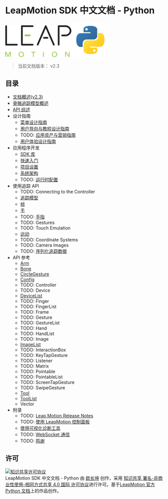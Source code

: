 # LeapMotion SDK 中文文档 - Python

<div style="text-align: left;">
    <img src="./images/logo.png" style="height: 100px;">
    <img src="./images/python-icon.png" style="height: 110px;">
</div>

> 当前文档版本： v2.3

## 目录

* [文档概述(v2.3)](./index.md)
* [骨骼追踪模型概述](./devguide/Intro_Skeleton_API.md)
* [API 综述](./devguide/Leap_Overview.md)
* 设计指南
  - [菜单设计指南](./practices/Leap_Menu_Design_Guidelines.md)
  - [用户导向与教程设计指南](./practices/Leap_Orientation_and_Tutorial_Guidelines.md)
  - TODO: [应用资产与营销指南](./practices/App_Assets_and_Marketing_Guidelines.md)
  - [用户体验设计指南](./practices/Leap_UX_Guidelines.md)
* 应用程序开发
  - [SDK 库](./devguide/Leap_SDK_Overview.md)
  - [快速入门](./devguide/Sample_Tutorial.md)
  - [项目设置](./devguide/Project_Setup.md)
  - [系统架构](./devguide/Leap_Architecture.md)
  - TODO: [运行时配置](./devguide/Leap_Configuration.md)
* 使用追踪 API
  - TODO: Connecting to the Controller
  - [追踪模型](./devguide/Leap_Tracking.md)
  - [帧](./devguide/Leap_Frames.md)
  - [手](./devguide/Leap_Hand.md)
  - TODO: [手指](./devguide/Leap_Pointables.md)
  - TODO: Gestures
  - TODO: Touch Emulation
  - [运动](./devguide/Leap_Motions.md)
  - TODO: Coordinate Systems
  - TODO: Camera Images
  - TODO: [序列化追踪数据](./devguide/Leap_Serialization.md)
* API 参考
  - [Arm](./api/Leap.Arm.md)
  - [Bone](./api/Leap.Bone.md)
  - [CircleGesture](./api/Leap.CircleGesture.md)
  - [Config](./api/Leap.Config.md)
  - TODO: Controller
  - TODO: Device
  - [DeviceList](./api/Leap.DeviceList.md)
  - TODO: Finger
  - TODO: FingerList
  - TODO: Frame
  - TODO: Gesture
  - TODO: GestureList
  - TODO: Hand
  - TODO: HandList
  - TODO: Image
  - [ImageList](./api/Leap.ImageList.md)
  - TODO: InteractionBox
  - TODO: KeyTapGesture
  - TODO: Listener
  - TODO: Matrix
  - TODO: Pointable
  - TODO: PointableList
  - TODO: ScreenTapGesture
  - TODO: SwipeGesture
  - [Tool](./api/Leap.Tool.md)
  - [ToolList](./api/Leap.ToolList.md)
  - Vector
* 附录
  - TODO: [Leap Motion Release Notes](./supplements/SDK_Release_Notes.md) 
  - TODO: [使用 LeapMotion 控制面板](./supplements/Leap_Application.md)
  - [使用可视化诊断工具](./supplements/Leap_Visualizer.md)
  - TODO: [WebSocket 通信](./supplements/Leap_JSON.md)
  - TODO: [鸣谢](./supplements/Leap_Acknowledgements.md)

## 许可
<a rel="license" href="http://creativecommons.org/licenses/by-nc-sa/4.0/"><img alt="知识共享许可协议" style="border-width:0" src="https://i.creativecommons.org/l/by-nc-sa/4.0/88x31.png" /></a><br /><span xmlns:dct="http://purl.org/dc/terms/" href="http://purl.org/dc/dcmitype/Text" property="dct:title" rel="dct:type">LeapMotion SDK 中文文档 - Python</span> 由 <a xmlns:cc="http://creativecommons.org/ns#" href="http://www.changkun.us/pylm-cn/" property="cc:attributionName" rel="cc:attributionURL">欧长坤</a> 创作，采用 <a rel="license" href="http://creativecommons.org/licenses/by-nc-sa/4.0/">知识共享 署名-非商业性使用-相同方式共享 4.0 国际 许可协议</a>进行许可。基于<a xmlns:dct="http://purl.org/dc/terms/" href="https://developer.leapmotion.com/documentation/python/index.html" rel="dct:source">LeapMotion 官方 Python 文档</a>上的作品创作。